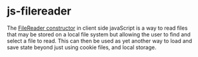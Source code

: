 # js-filereader

The [FileReader constructor](https://dustinpfister.github.io/2020/03/24/js-filereader/) in client side javaScript is a way to read files that may be stored on a local file system but allowing the user to find and select a file to read. This can then be used as yet another way to load and save state beyond just using cookie files, and local storage.

